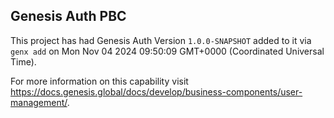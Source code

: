 ## Genesis Auth PBC

This project has had Genesis Auth Version `1.0.0-SNAPSHOT` added to it via `genx add` on Mon Nov 04 2024 09:50:09 GMT+0000 (Coordinated Universal Time).

For more information on this capability visit https://docs.genesis.global/docs/develop/business-components/user-management/.
